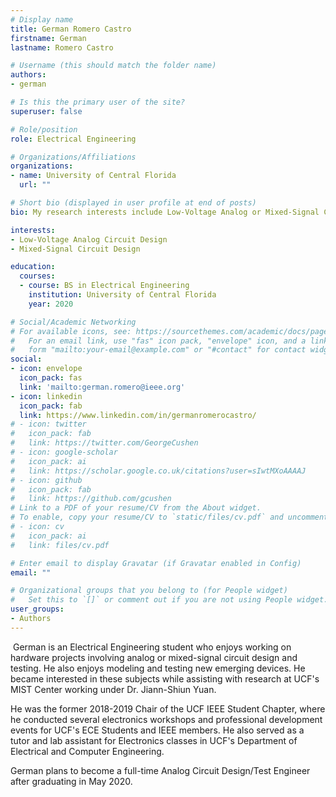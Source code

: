 ```yaml
---
# Display name
title: German Romero Castro
firstname: German
lastname: Romero Castro

# Username (this should match the folder name)
authors: 
- german

# Is this the primary user of the site?
superuser: false

# Role/position
role: Electrical Engineering

# Organizations/Affiliations
organizations:
- name: University of Central Florida
  url: ""

# Short bio (displayed in user profile at end of posts)
bio: My research interests include Low-Voltage Analog or Mixed-Signal Circuit Design

interests:
- Low-Voltage Analog Circuit Design
- Mixed-Signal Circuit Design

education:
  courses:
  - course: BS in Electrical Engineering
    institution: University of Central Florida
    year: 2020

# Social/Academic Networking
# For available icons, see: https://sourcethemes.com/academic/docs/page-builder/#icons
#   For an email link, use "fas" icon pack, "envelope" icon, and a link in the
#   form "mailto:your-email@example.com" or "#contact" for contact widget.
social:
- icon: envelope
  icon_pack: fas
  link: 'mailto:german.romero@ieee.org'
- icon: linkedin
  icon_pack: fab
  link: https://www.linkedin.com/in/germanromerocastro/
# - icon: twitter
#   icon_pack: fab
#   link: https://twitter.com/GeorgeCushen
# - icon: google-scholar
#   icon_pack: ai
#   link: https://scholar.google.co.uk/citations?user=sIwtMXoAAAAJ
# - icon: github
#   icon_pack: fab
#   link: https://github.com/gcushen
# Link to a PDF of your resume/CV from the About widget.
# To enable, copy your resume/CV to `static/files/cv.pdf` and uncomment the lines below.
# - icon: cv
#   icon_pack: ai
#   link: files/cv.pdf

# Enter email to display Gravatar (if Gravatar enabled in Config)
email: ""

# Organizational groups that you belong to (for People widget)
#   Set this to `[]` or comment out if you are not using People widget.
user_groups:
- Authors
---
```

​
German is an Electrical Engineering student who enjoys working on hardware projects involving analog or mixed-signal circuit design and testing. He also enjoys modeling and testing new emerging devices. He became interested in these subjects while assisting with research at UCF's MIST Center working under Dr. Jiann-Shiun Yuan.

He was the former 2018-2019 Chair of the UCF IEEE Student Chapter, where he conducted several electronics workshops and professional development events for UCF's ECE Students and IEEE members. He also served as a tutor and lab assistant for Electronics classes in UCF's Department of Electrical and Computer Engineering.

German plans to become a full-time Analog Circuit Design/Test Engineer after graduating in May 2020. 
